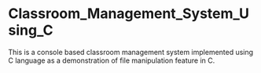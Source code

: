 # Classroom_Management_System_Using_C
This is a console based classroom management system implemented using C language as a demonstration of file manipulation feature in C.
